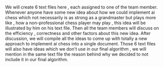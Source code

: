 We will create 6 text files here , each assigned to one of the team member.
Whenever anyone have some new idea about how we could implement ai chess which not necessarily is as strong as a grandmaster but plays more like , how a non-professional chess player may play , this idea will be illustrated by him on his text file.
Then all the team members will discuss on the efficiency , correctness and other factors about this new idea.
After discussion, we will compile all the ideas to come up with totally a new approach to implement ai chess into a single document.
Those 6 text files will also have ideas which we don't use in our final algorithm , we will mention in the same text file the reason behind why we decided to not include it in our final algorithm.
